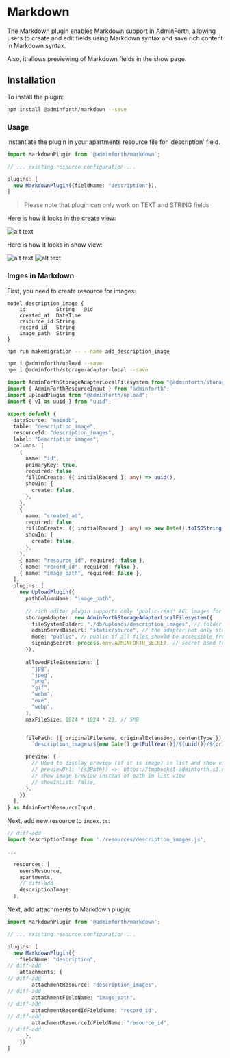 # Markdown

The Markdown plugin enables Markdown support in AdminForth, allowing users to create and edit fields using Markdown syntax and save rich content in Markdown syntax. 

Also, it allows previewing of Markdown fields in the show page.

## Installation

To install the plugin:

```bash
npm install @adminforth/markdown --save
```

### Usage

Instantiate the plugin in your apartments resource file for 'description' field.

```typescript title="./resources/apartments.ts"
import MarkdownPlugin from '@adminforth/markdown';

// ... existing resource configuration ...

plugins: [
  new MarkdownPlugin({fieldName: "description"}),
]
```

> Please note that plugin can only work on TEXT and STRING fields

Here is how it looks in the create view:

![alt text](markdown.png)

Here is how it looks in show view:

![alt text](markdown-show1.png)
![alt text](markdown-show2.png)

### Imges in Markdown

First, you need to create resource for images:
```prisma title="schema.prisma"
model description_image {
    id          String   @id
    created_at  DateTime
    resource_id String
    record_id   String
    image_path  String
}
```

```bash
npm run makemigration -- --name add_description_image
```

```bash
npm i @adminforth/upload --save
npm i @adminforth/storage-adapter-local --save
```

```typescript title="./resources/description_images.ts"
import AdminForthStorageAdapterLocalFilesystem from "@adminforth/storage-adapter-local";
import { AdminForthResourceInput } from "adminforth";
import UploadPlugin from "@adminforth/upload";
import { v1 as uuid } from "uuid";

export default {
  dataSource: "maindb",
  table: "description_image",
  resourceId: "description_images",
  label: "Description images",
  columns: [
    {
      name: "id",
      primaryKey: true,
      required: false,
      fillOnCreate: ({ initialRecord }: any) => uuid(),
      showIn: {
        create: false,
      },
    },
    {
      name: "created_at",
      required: false,
      fillOnCreate: ({ initialRecord }: any) => new Date().toISOString(),
      showIn: {
        create: false,
      },
    },
    { name: "resource_id", required: false },
    { name: "record_id", required: false },
    { name: "image_path", required: false },
  ],
  plugins: [
    new UploadPlugin({
      pathColumnName: "image_path",
      
      // rich editor plugin supports only 'public-read' ACL images for SEO purposes (instead of presigned URLs which change every time)
      storageAdapter: new AdminForthStorageAdapterLocalFilesystem({
        fileSystemFolder: "./db/uploads/description_images", // folder where files will be stored on disk
        adminServeBaseUrl: "static/source", // the adapter not only stores files, but also serves them for HTTP requests
        mode: "public", // public if all files should be accessible from the web, private only if could be accesed by temporary presigned links
        signingSecret: process.env.ADMINFORTH_SECRET, // secret used to generate presigned URLs
      }),
  
      allowedFileExtensions: [
        "jpg",
        "jpeg",
        "png",
        "gif",
        "webm",
        "exe",
        "webp",
      ],
      maxFileSize: 1024 * 1024 * 20, // 5MB


      filePath: ({ originalFilename, originalExtension, contentType }) =>
        `description_images/${new Date().getFullYear()}/${uuid()}/${originalFilename}.${originalExtension}`,

      preview: {
        // Used to display preview (if it is image) in list and show views instead of just path
        // previewUrl: ({s3Path}) => `https://tmpbucket-adminforth.s3.eu-central-1.amazonaws.com/${s3Path}`,
        // show image preview instead of path in list view
        // showInList: false,
      },
    }),
  ],
} as AdminForthResourceInput;
```
Next, add new resource to `index.ts`:

```typescript title="./index.ts"
// diff-add
import descriptionImage from './resources/description_images.js';

...

  resources: [
    usersResource,
    apartments,
    // diff-add
    descriptionImage
  ],
```

Next, add attachments to Markdown plugin:

```typescript title="./resources/apartments.ts"
import MarkdownPlugin from '@adminforth/markdown';

// ... existing resource configuration ...

plugins: [
  new MarkdownPlugin({
    fieldName: "description",
// diff-add
    attachments: {
// diff-add
        attachmentResource: "description_images",
// diff-add
        attachmentFieldName: "image_path",
// diff-add
        attachmentRecordIdFieldName: "record_id",
// diff-add
        attachmentResourceIdFieldName: "resource_id",
// diff-add
      },
    }),
]
```